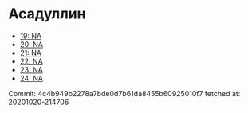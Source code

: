 # Асадуллин
- [19: NA](19.md)
- [20: NA](20.md)
- [21: NA](21.md)
- [22: NA](22.md)
- [23: NA](23.md)
- [24: NA](24.md)

Commit: 4c4b949b2278a7bde0d7b61da8455b60925010f7
 fetched at: 20201020-214706
